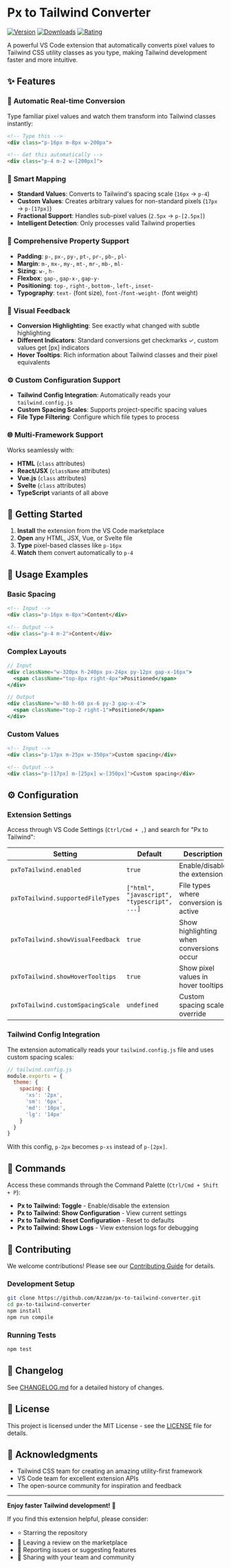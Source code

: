# Px to Tailwind Converter

[![Version](https://img.shields.io/visual-studio-marketplace/v/Azzam666.px-to-tailwind-converter)](https://marketplace.visualstudio.com/items?itemName=Azzam666.px-to-tailwind-converter)
[![Downloads](https://img.shields.io/visual-studio-marketplace/d/Azzam666.px-to-tailwind-converter)](https://marketplace.visualstudio.com/items?itemName=Azzam666.px-to-tailwind-converter)
[![Rating](https://img.shields.io/visual-studio-marketplace/r/Azzam666.px-to-tailwind-converter)](https://marketplace.visualstudio.com/items?itemName=Azzam666.px-to-tailwind-converter)

A powerful VS Code extension that automatically converts pixel values to Tailwind CSS utility classes as you type, making Tailwind development faster and more intuitive.

## ✨ Features

### 🚀 **Automatic Real-time Conversion**
Type familiar pixel values and watch them transform into Tailwind classes instantly:
```html
<!-- Type this -->
<div class="p-16px m-8px w-200px">

<!-- Get this automatically -->
<div class="p-4 m-2 w-[200px]">
```

### 🎯 **Smart Mapping**
- **Standard Values**: Converts to Tailwind's spacing scale (`16px` → `p-4`)
- **Custom Values**: Creates arbitrary values for non-standard pixels (`17px` → `p-[17px]`)
- **Fractional Support**: Handles sub-pixel values (`2.5px` → `p-[2.5px]`)
- **Intelligent Detection**: Only processes valid Tailwind properties

### 🔧 **Comprehensive Property Support**
- **Padding**: `p-`, `px-`, `py-`, `pt-`, `pr-`, `pb-`, `pl-`
- **Margin**: `m-`, `mx-`, `my-`, `mt-`, `mr-`, `mb-`, `ml-`
- **Sizing**: `w-`, `h-`
- **Flexbox**: `gap-`, `gap-x-`, `gap-y-`
- **Positioning**: `top-`, `right-`, `bottom-`, `left-`, `inset-`
- **Typography**: `text-` (font size), `font-`/`font-weight-` (font weight)

### 🎨 **Visual Feedback**
- **Conversion Highlighting**: See exactly what changed with subtle highlighting
- **Different Indicators**: Standard conversions get checkmarks ✓, custom values get [px] indicators
- **Hover Tooltips**: Rich information about Tailwind classes and their pixel equivalents

### ⚙️ **Custom Configuration Support**
- **Tailwind Config Integration**: Automatically reads your `tailwind.config.js`
- **Custom Spacing Scales**: Supports project-specific spacing values
- **File Type Filtering**: Configure which file types to process

### 🌐 **Multi-Framework Support**
Works seamlessly with:
- **HTML** (`class` attributes)
- **React/JSX** (`className` attributes)
- **Vue.js** (`class` attributes)
- **Svelte** (`class` attributes)
- **TypeScript** variants of all above

## 🚀 Getting Started

1. **Install** the extension from the VS Code marketplace
2. **Open** any HTML, JSX, Vue, or Svelte file
3. **Type** pixel-based classes like `p-16px`
4. **Watch** them convert automatically to `p-4`

## 📖 Usage Examples

### Basic Spacing
```html
<!-- Input -->
<div class="p-16px m-8px">Content</div>

<!-- Output -->
<div class="p-4 m-2">Content</div>
```

### Complex Layouts
```jsx
// Input
<div className="w-320px h-240px px-24px py-12px gap-x-16px">
  <span className="top-8px right-4px">Positioned</span>
</div>

// Output
<div className="w-80 h-60 px-6 py-3 gap-x-4">
  <span className="top-2 right-1">Positioned</span>
</div>
```

### Custom Values
```html
<!-- Input -->
<div class="p-17px m-25px w-350px">Custom spacing</div>

<!-- Output -->
<div class="p-[17px] m-[25px] w-[350px]">Custom spacing</div>
```

## ⚙️ Configuration

### Extension Settings

Access through VS Code Settings (`Ctrl/Cmd + ,`) and search for "Px to Tailwind":

| Setting | Default | Description |
|---------|---------|-------------|
| `pxToTailwind.enabled` | `true` | Enable/disable the extension |
| `pxToTailwind.supportedFileTypes` | `["html", "javascript", "typescript", ...]` | File types where conversion is active |
| `pxToTailwind.showVisualFeedback` | `true` | Show highlighting when conversions occur |
| `pxToTailwind.showHoverTooltips` | `true` | Show pixel values in hover tooltips |
| `pxToTailwind.customSpacingScale` | `undefined` | Custom spacing scale override |

### Tailwind Config Integration

The extension automatically reads your `tailwind.config.js` file and uses custom spacing scales:

```javascript
// tailwind.config.js
module.exports = {
  theme: {
    spacing: {
      'xs': '2px',
      'sm': '6px',
      'md': '10px',
      'lg': '14px'
    }
  }
}
```

With this config, `p-2px` becomes `p-xs` instead of `p-[2px]`.

## 🎯 Commands

Access these commands through the Command Palette (`Ctrl/Cmd + Shift + P`):

- **Px to Tailwind: Toggle** - Enable/disable the extension
- **Px to Tailwind: Show Configuration** - View current settings
- **Px to Tailwind: Reset Configuration** - Reset to defaults
- **Px to Tailwind: Show Logs** - View extension logs for debugging

## 🤝 Contributing

We welcome contributions! Please see our [Contributing Guide](CONTRIBUTING.md) for details.

### Development Setup
```bash
git clone https://github.com/Azzam/px-to-tailwind-converter.git
cd px-to-tailwind-converter
npm install
npm run compile
```

### Running Tests
```bash
npm test
```

## 📝 Changelog

See [CHANGELOG.md](CHANGELOG.md) for a detailed history of changes.

## 📄 License

This project is licensed under the MIT License - see the [LICENSE](LICENSE) file for details.

## 🙏 Acknowledgments

- Tailwind CSS team for creating an amazing utility-first framework
- VS Code team for excellent extension APIs
- The open-source community for inspiration and feedback

---

**Enjoy faster Tailwind development!** 🚀

If you find this extension helpful, please consider:
- ⭐ Starring the repository
- 📝 Leaving a review on the marketplace
- 🐛 Reporting issues or suggesting features
- 💝 Sharing with your team and community

